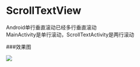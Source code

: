 # ScrollTextView
Android单行垂直滚动已经多行垂直滚动   
MainActivity是单行滚动，ScrollTextActivity是两行滚动     

###效果图    

![](https://ws1.sinaimg.cn/large/006deyPMgy1fu2kk20bj1g30bj0de4q5.jpg)
